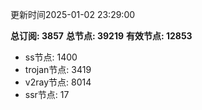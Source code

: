 更新时间2025-01-02 23:29:00

**总订阅: 3857**
**总节点: 39219**
**有效节点: 12853**
- ss节点: 1400
- trojan节点: 3419
- v2ray节点: 8014
- ssr节点: 17
